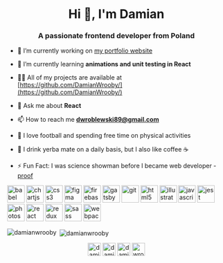<h1 align="center">Hi 👋, I'm Damian</h1>
<h3 align="center">A passionate frontend developer from Poland</h3>

- 🔭 I’m currently working on [my portfolio website](https://github.com/DamianWrooby/portfolio)

- 🌱 I’m currently learning **animations and unit testing in React**

- 👨‍💻 All of my projects are available at [https://github.com/DamianWrooby/](https://github.com/DamianWrooby/)

- 💬 Ask me about **React**

- 📫 How to reach me **dwroblewski89@gmail.com**

- 💪 I love football and spending free time on physical activities

- 🍵 I drink yerba mate on a daily basis, but I also like coffee ☕ 

- ⚡ Fun Fact: I was science showman before I became web developer - [proof](https://www.youtube.com/watch?v=W6wUhrE0l54)


<p align="left"><img src="https://www.vectorlogo.zone/logos/babeljs/babeljs-icon.svg" alt="babel" width="40" height="40"/> <img src="https://www.chartjs.org/media/logo-title.svg" alt="chartjs" width="40" height="40"/> <img src="https://devicons.github.io/devicon/devicon.git/icons/css3/css3-original-wordmark.svg" alt="css3" width="40" height="40"/> <img src="https://www.vectorlogo.zone/logos/figma/figma-icon.svg" alt="figma" width="40" height="40"/> <img src="https://www.vectorlogo.zone/logos/firebase/firebase-icon.svg" alt="firebase" width="40" height="40"/> <img src="https://www.vectorlogo.zone/logos/gatsbyjs/gatsbyjs-icon.svg" alt="gatsby" width="40" height="40"/> <img src="https://www.vectorlogo.zone/logos/git-scm/git-scm-icon.svg" alt="git" width="40" height="40"/> <img src="https://devicons.github.io/devicon/devicon.git/icons/html5/html5-original-wordmark.svg" alt="html5" width="40" height="40"/> <img src="https://www.vectorlogo.zone/logos/adobe_illustrator/adobe_illustrator-icon.svg" alt="illustrator" width="40" height="40"/> <img src="https://devicons.github.io/devicon/devicon.git/icons/javascript/javascript-original.svg" alt="javascript" width="40" height="40"/> <img src="https://i.ibb.co/Yj6p14L/jest.png" alt="jest" width="40" height="40"/> <img src="https://devicons.github.io/devicon/devicon.git/icons/photoshop/photoshop-plain.svg" alt="photoshop" width="40" height="40"/> <img src="https://devicons.github.io/devicon/devicon.git/icons/react/react-original-wordmark.svg" alt="react" width="40" height="40"/> <img src="https://devicons.github.io/devicon/devicon.git/icons/redux/redux-original.svg" alt="redux" width="40" height="40"/> <img src="https://devicons.github.io/devicon/devicon.git/icons/sass/sass-original.svg" alt="sass" width="40" height="40"/> <img src="https://devicons.github.io/devicon/devicon.git/icons/webpack/webpack-original.svg" alt="webpack" width="40" height="40"/></p><p><img align="left" src="https://github-readme-stats.vercel.app/api/top-langs/?username=damianwrooby&layout=compact&hide=html" alt="damianwrooby" /></p>

<p>&nbsp;<img align="center" src="https://github-readme-stats.vercel.app/api?username=damianwrooby&show_icons=true" alt="damianwrooby" /></p>

<p align="center">
<a href="https://twitter.com/damianwrooby" target="blank"><img align="center" src="https://cdn.jsdelivr.net/npm/simple-icons@3.0.1/icons/twitter.svg" alt="damianwrooby" height="30" width="30" /></a>
<a href="https://linkedin.com/in/damian-wroblewski89" target="blank"><img align="center" src="https://cdn.jsdelivr.net/npm/simple-icons@3.0.1/icons/linkedin.svg" alt="damian-wroblewski89" height="30" width="30" /></a>
<a href="https://codesandbox.com/damian wróblewski" target="blank"><img align="center" src="https://cdn.jsdelivr.net/npm/simple-icons@3.0.1/icons/codesandbox.svg" alt="damian wróblewski" height="30" width="30" /></a>
<a href="https://instagram.com/wrobel_wrb" target="blank"><img align="center" src="https://cdn.jsdelivr.net/npm/simple-icons@3.0.1/icons/instagram.svg" alt="wrobel_wrb" height="30" width="30" /></a>
</p>

